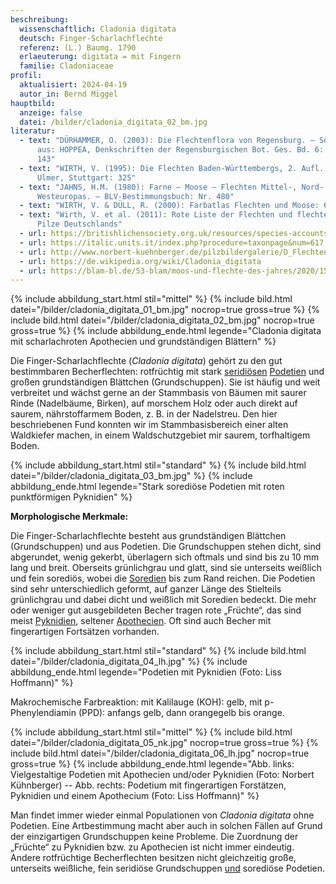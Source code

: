 ```yaml
---
beschreibung:
  wissenschaftlich: Cladonia digitata
  deutsch: Finger-Scharlachflechte
  referenz: (L.) Baumg. 1790
  erlaeuterung: digitata = mit Fingern
  familie: Cladoniaceae
profil:
  aktualisiert: 2024-04-19
  autor_in: Bernd Miggel
hauptbild:
  anzeige: false
  datei: /bilder/cladonia_digitata_02_bm.jpg
literatur:
  - text: "DÜRHAMMER, O. (2003): Die Flechtenflora von Regensburg. – Sonderdruck
      aus: HOPPEA, Denkschriften der Regensburgischen Bot. Ges. Bd. 6: 142 -
      143"
  - text: "WIRTH, V. (1995): Die Flechten Baden-Württembergs, 2. Aufl., 1006 S.;
      Ulmer, Stuttgart: 325"
  - text: "JAHNS, H.M. (1980): Farne – Moose – Flechten Mittel-, Nord- und
      Westeuropas. – BLV-Bestimmungsbuch: Nr. 480"
  - text: "WIRTH, V. & DÜLL, R. (2000): Farbatlas Flechten und Moose: 60"
  - text: "Wirth, V. et al. (2011): Rote Liste der Flechten und flechtenbewohnende
      Pilze Deutschlands"
  - url: https://britishlichensociety.org.uk/resources/species-accounts/cladonia-digitata
  - url: https://italic.units.it/index.php?procedure=taxonpage&num=617
  - url: http://www.norbert-kuehnberger.de/pilzbildergalerie/D_Flechten-Lichenes_-_226_Arten/index.htm
  - url: https://de.wikipedia.org/wiki/Cladonia_digitata
  - url: https://blam-bl.de/53-blam/moos-und-flechte-des-jahres/2020/150-moos-und-flechte-des-jahres-2020-ii-iii.html
---
```

{% include abbildung_start.html stil="mittel" %}
{% include bild.html datei="/bilder/cladonia_digitata_01_bm.jpg" nocrop=true gross=true %}
{% include bild.html datei="/bilder/cladonia_digitata_02_bm.jpg" nocrop=true gross=true %}
{% include abbildung_ende.html legende="Cladonia digitata mit scharlachroten Apothecien und grundständigen Blättern" %}

Die Finger-Scharlachflechte (*Cladonia digitata*) gehört zu den gut bestimmbaren Becherflechten: rotfrüchtig mit stark [seridiösen](<seridiös "Glossar">) [Podetien](<Podetien "Glossar">) und großen grundständigen Blättchen (Grundschuppen). Sie ist häufig und weit verbreitet und wächst gerne an der Stammbasis von Bäumen mit saurer Rinde (Nadelbäume, Birken), auf morschem Holz oder auch direkt auf saurem, nährstoffarmem Boden, z. B. in der Nadelstreu. Den hier beschriebenen Fund konnten wir im Stammbasisbereich einer alten Waldkiefer machen, in einem Waldschutzgebiet mir saurem, torfhaltigem Boden.

{% include abbildung_start.html stil="standard" %}
{% include bild.html datei="/bilder/cladonia_digitata_03_bm.jpg" %}
{% include abbildung_ende.html legende="Stark sorediöse Podetien mit roten punktförmigen Pyknidien" %}

**Morphologische Merkmale:**

Die Finger-Scharlachflechte besteht aus grundständigen Blättchen (Grundschuppen) und aus Podetien. Die Grundschuppen stehen dicht, sind abgerundet, wenig gekerbt,  überlagern sich oftmals und sind bis zu 10 mm lang und breit. Oberseits grünlichgrau und glatt, sind sie unterseits weißlich und fein sorediös, wobei die [Soredien](<Soredien "Glossar">) bis zum Rand reichen. Die Podetien sind sehr unterschiedlich geformt, auf ganzer Länge des Stielteils grünlichgrau und dabei dicht und weißlich mit Soredien bedeckt. Die mehr oder weniger gut ausgebildeten Becher tragen rote „Früchte“, das sind meist [Pyknidien](<Pyknidien "Glossar">), seltener [Apothecien](<Apothecien "Glossar">). Oft sind auch Becher mit fingerartigen Fortsätzen vorhanden.

{% include abbildung_start.html stil="standard" %}
{% include bild.html datei="/bilder/cladonia_digitata_04_lh.jpg" %}
{% include abbildung_ende.html legende="Podetien mit Pyknidien (Foto: Liss Hoffmann)" %}

Makrochemische Farbreaktion: mit Kalilauge (KOH): gelb, mit p-Phenylendiamin (PPD): anfangs gelb, dann orangegelb bis orange.

{% include abbildung_start.html stil="mittel" %}
{% include bild.html datei="/bilder/cladonia_digitata_05_nk.jpg" nocrop=true gross=true %}
{% include bild.html datei="/bilder/cladonia_digitata_06_lh.jpg" nocrop=true gross=true %}
{% include abbildung_ende.html legende="Abb. links: Vielgestaltige Podetien mit Apothecien und/oder Pyknidien (Foto: Norbert Kühnberger) -- Abb. rechts: Podetium mit fingerartigen Forstätzen, Pyknidien und einem Apothecium (Foto: Liss Hoffmann)" %}

Man findet immer wieder einmal Populationen von *Cladonia digitata* ohne Podetien. Eine Artbestimmung macht aber auch in solchen Fällen auf Grund der einzigartigen Grundschuppen keine Probleme. Die Zuordnung der „Früchte“ zu Pyknidien bzw. zu Apothecien ist nicht immer eindeutig. Andere rotfrüchtige Becherflechten besitzen nicht gleichzeitig große, unterseits weißliche, fein seridiöse Grundschuppen <ins>und</ins> sorediöse Podetien.